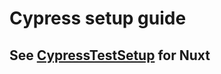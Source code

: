 # Cypress setup guide

## See [CypressTestSetup](https://codybontecou.com/cypress-component-testing-with-nuxt-3.html) for Nuxt
